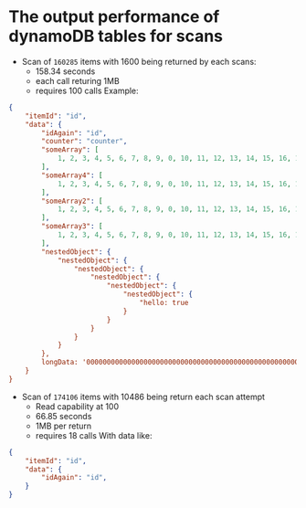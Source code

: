 # The output performance of dynamoDB tables for scans


* Scan of `160285` items with 1600 being returned by each scans:
  * 158.34 seconds
  * each call returing 1MB
  * requires 100 calls
Example:
```json
{
    "itemId": "id",
    "data": {
        "idAgain": "id",
        "counter": "counter",
        "someArray": [
            1, 2, 3, 4, 5, 6, 7, 8, 9, 0, 10, 11, 12, 13, 14, 15, 16, 17, 18, 19, 20
        ],
        "someArray4": [
            1, 2, 3, 4, 5, 6, 7, 8, 9, 0, 10, 11, 12, 13, 14, 15, 16, 17, 18, 19, 20
        ],
        "someArray2": [
            1, 2, 3, 4, 5, 6, 7, 8, 9, 0, 10, 11, 12, 13, 14, 15, 16, 17, 18, 19, 20
        ],
        "someArray3": [
            1, 2, 3, 4, 5, 6, 7, 8, 9, 0, 10, 11, 12, 13, 14, 15, 16, 17, 18, 19, 20
        ],
        "nestedObject": {
            "nestedObject": {
                "nestedObject": {
                    "nestedObject": {
                        "nestedObject": {
                            "nestedObject": {
                                "hello: true
                            }
                        }
                    }
                }
            }
        },
        longData: '000000000000000000000000000000000000000000000000000000000000000000000000000000000000000000000000000000000000000000000000000000000000000000000000000000000000000000000000000000000000000000000000000000000000000000000000000000000000000000000000'
    }
}
```

* Scan of `174106` items with 10486 being return each scan attempt
  * Read capability at 100
  * 66.85 seconds
  * 1MB per return
  * requires 18 calls
With data like:
```json
{
    "itemId": "id",
    "data": {
        "idAgain": "id",
    }
}
```

